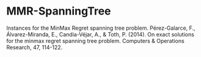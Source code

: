 # MMR-SpanningTree
Instances for the MinMax Regret spanning tree problem. 
Pérez-Galarce, F., Álvarez-Miranda, E., Candia-Véjar, A., & Toth, P. (2014). On exact solutions for the minmax regret spanning tree problem. Computers & Operations Research, 47, 114-122.
